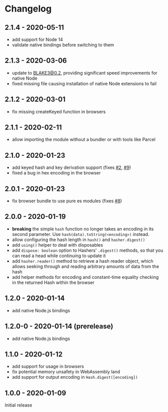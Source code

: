 # Changelog

## 2.1.4 - 2020-05-11

- add support for Node 14
- validate native bindings before switching to them

## 2.1.3 - 2020-03-06

- update to BLAKE3@0.2, providing significant speed improvements for native Node
- fixed missing file causing installation of native Node extensions to fail

## 2.1.2 - 2020-03-01

- fix missing createKeyed function in browsers

## 2.1.1 - 2020-02-11

- allow importing the module without a bundler or with tools like Parcel

## 2.1.0 - 2020-01-23

- add keyed hash and key derivation support (fixes [#2](https://github.com/connor4312/blake3/issues/2), [#9](https://github.com/connor4312/blake3/issues/9))
- fixed a bug in hex encoding in the browser

## 2.0.1 - 2020-01-23

- fix browser bundle to use pure es modules (fixes [#8](https://github.com/connor4312/blake3/issues/8))

## 2.0.0 - 2020-01-19

- **breaking** the simple `hash` function no longer takes an encoding in its second parameter. Use `hash(data).toString(<encoding>)` instead.
- allow configuring the hash length in `hash()` and `hasher.digest()`
- add `using()` helper to deal with disposables
- add `dispose: boolean` option to Hashers' `.digest()` methods, so that you can read a head while continuing to update it
- add `hasher.reader()` method to retrieve a hash reader object, which allows seeking through and reading arbitrary amounts of data from the hash
- add helper methods for encoding and constant-time equality checking in the returned Hash within the browser

## 1.2.0 - 2020-01-14

- add native Node.js bindings

## 1.2.0-0 - 2020-01-14 (prerelease)

- add native Node.js bindings

## 1.1.0 - 2020-01-12

- add support for usage in browsers
- fix potential memory unsafety in WebAssembly land
- add support for output encoding in `Hash.digest([encoding])`

## 1.0.0 - 2020-01-09

Initial release
